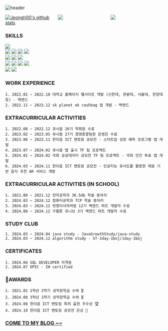 ![header](https://capsule-render.vercel.app/api?type=waving&color=A3DCBE&height=300&section=header&text=Jeongh00's%20Github&fontSize=90&animation=fadeIn&fontAlignY=38&descAlignY=51&descAlign=62)

<div style="display: flex; justify-content: center;">
  <a href="https://github.com/anuraghazra/github-readme-stats" style="flex: 1;">
    <img align="center" src="https://github-readme-stats.vercel.app/api?username=Jeongh00&show_icons=true&include_all_commits=true&theme=buefy&hide_border=true" alt="Jeongh00's github stats">
  </a>
  <a href="https://github.com/anuraghazra/github-readme-stats" style="flex: 1;">
    <img align="center" src="https://github-readme-stats.vercel.app/api/top-langs/?username=Jeongh00&layout=compact&theme=buefy&hide_border=true">
  </a>
  <a href="https://solved.ac/austinan/" style="flex: 1;">
    <img src="http://mazassumnida.wtf/api/v2/generate_badge?boj=austinan" align="center">
  </a>
</div>

### SKILLS

<img src="https://img.shields.io/badge/java-orange?style=for-the-badge&logo=openjdk&logoColor=white"/></a><br/>
<img src="https://img.shields.io/badge/Spring-31B025?style=for-the-badge&logo=spring&logoColor=white"/></a>
<img src="https://img.shields.io/badge/Spring boot-6DB33F?style=for-the-badge&logo=Spring Boot&logoColor=white"/></a>
<img src="https://img.shields.io/badge/Spring Security-6DB33F?style=for-the-badge&logo=springsecurity&logoColor=white"/></a>
<img src="https://img.shields.io/badge/ swagger-6DB33F?style=for-the-badge&logo=swagger&logoColor=white"/></a><br/>
<img src="https://img.shields.io/badge/docker-2496ED?style=for-the-badge&logo=docker&logoColor=white"/></a>
<img src="https://img.shields.io/badge/Junit5-25A162?style=for-the-badge&logo=junit5&logoColor=orange"/></a>
<img src="https://img.shields.io/badge/Gradle-02303A?style=for-the-badge&logo=Gradle&logoColor=white"/></a>
<br/>
<img src ="https://img.shields.io/badge/aws-232F3E?style=for-the-badge&logo=amazonaws&logoColor=white" />
<img src ="https://img.shields.io/badge/aws ec2-FF9900?style=for-the-badge&logo=amazonec2&logoColor=white" />
<img src ="https://img.shields.io/badge/aws rds-527FFF?style=for-the-badge&logo=amazonrds&logoColor=white" />
<img src ="https://img.shields.io/badge/MySQL-4479A1?style=for-the-badge&logo=mysql&logoColor=white"/>
<br/>
<img src ="https://img.shields.io/badge/github-181717?style=for-the-badge&logo=github&logoColor=white" />
<img src ="https://img.shields.io/badge/git-F05032?style=for-the-badge&logo=git&logoColor=white" />

### WORK EXPERIENCE
	1. 2022.01 ~ 2022.10 대학교 홈페이지 웹사이트 개발 (신한대, 한밭대, 서울대, 한양대 등) - 백엔드
	2. 2022.11 ~ 2023.12 sk planet ok cashbag 앱 개발 - 백엔드

### EXTRACURRICULAR ACTIVITIES
	1. 2022.08 ~ 2022.12 큐시즘 26기 학회원 수료
	2. 2023.02 ~ 2023.05 큐시즘 27기 경영총괄팀원 운영진 수료
	3. 2023.06 ~ 2023.11 한이음 ICT 멘토링 공모전 - 스타트업 성장 예측 프로그램 앱 개발
	4. 2023.07 ~ 2024.02 큐시즘 앱 출시 TF 팀 프로젝트 
 	5. 2024.01 ~ 2024.02 국회 공공데이터 공모전 TF 팀 프로젝트 - 국회 안건 투표 앱 개발
  	6. 2024.03 ~ 2024.11 한이음 ICT 멘토링 공모전 - 인공지능 유사도를 활용한 재료 기반 음식 추천 AR 서비스 개발

### EXTRACURRICULAR ACTIVITIES (IN SCHOOL)
	1. 2021.08 ~ 2021.12 전자공학과 36.5db 학술 동아리
 	2. 2024.03 ~ 2024.12 컴퓨터공학과 TCP 학술 동아리
  	3. 2024.03 ~ 2024.12 멋쟁이사자처럼 12기 백엔드 파트 개발자 수료
   	4. 2024.08 ~ 2024.12 구름톤 유니브 3기 백엔드 파트 개발자 수료

### STUDY CLUB
	1. 2024.03 ~ 2024.04 java study - JavaGrowthStudy/java-study
 	2. 2024.03 ~ 2024.12 algorithm study - ST-1day-1boj/1day-1boj

### CERTIFICATES
	1. 2024.04 SQL DEVELOPER 자격증
 	2. 2024.07 OPIC - IH certified

### AWARDS
	1. 2021.01 1학년 2학기 성적장학금 수여 🎖️
 	2. 2024.08 3학년 1학기 성적장학금 수여 🎖️  	
  	3. 2024.08 한이음 ICT 멘토링 특허 출헌 우수상 🏆   	
   	4. 2024.10 한이음 ICT 멘토링 공모전 은상 🥈
### [ COME TO MY BLOG ~~ ](https://velog.io/@austinan/posts)

